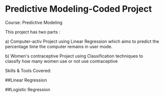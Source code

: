 # Predictive Modeling-Coded Project

Course: Predictive Modeling

This project has two parts :

a) Computer-activ Project using Linear Regression which aims to predict the percentage time the computer remains in user mode. 

b) Women's contraceptive Project using Classification techniques to classify how many women use or not use contraceptive

Skills & Tools Covered:

##Linear Regression

##Logistic Regression
